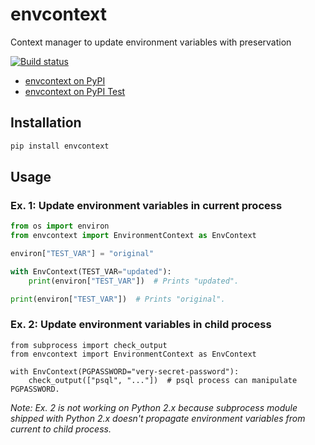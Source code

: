 envcontext
====

Context manager to update environment variables with preservation

[![Build status](https://img.shields.io/appveyor/ci/sakurai_youhei/envcontext/master.svg?label=Python%202.7%2C%203.3%20to%203.6%20%2F%20win32%20%26%20win_amd64)](https://ci.appveyor.com/project/sakurai_youhei/envcontext/branch/master)

- [envcontext on PyPI](https://pypi.python.org/pypi/envcontext)
- [envcontext on PyPI Test](https://testpypi.python.org/pypi/envcontext)

## Installation

```python
pip install envcontext
```

## Usage

### Ex. 1: Update environment variables in current process

```python
from os import environ
from envcontext import EnvironmentContext as EnvContext

environ["TEST_VAR"] = "original"

with EnvContext(TEST_VAR="updated"):
    print(environ["TEST_VAR"])  # Prints "updated".

print(environ["TEST_VAR"])  # Prints "original".
```

### Ex. 2: Update environment variables in child process

```
from subprocess import check_output
from envcontext import EnvironmentContext as EnvContext

with EnvContext(PGPASSWORD="very-secret-password"):
    check_output(["psql", "..."])  # psql process can manipulate PGPASSWORD.
```

_Note: Ex. 2 is not working on Python 2.x because subprocess module shipped with Python 2.x doesn't propagate environment variables from current to child process._
